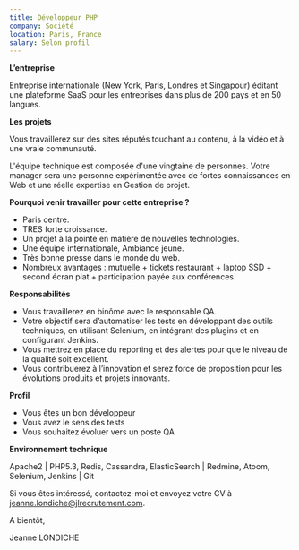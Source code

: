 ```yaml
---
title: Développeur PHP
company: Société
location: Paris, France
salary: Selon profil
---
```


<strong>L’entreprise</strong>

 Entreprise internationale (New York, Paris, Londres et Singapour) éditant une plateforme SaaS pour les entreprises dans plus de 200 pays et en 50 langues.

<strong>Les projets</strong>

Vous travaillerez sur des sites réputés touchant au contenu, à la vidéo et à une vraie communauté.

L'équipe technique est composée d'une vingtaine de personnes. Votre manager sera une personne expérimentée avec de fortes connaissances en Web et une réelle expertise en Gestion de projet.

<strong>Pourquoi venir travailler pour cette entreprise ?</strong>

- Paris centre.
- TRES forte croissance. 
- Un projet à la pointe en matière de nouvelles technologies.
- Une équipe internationale, Ambiance jeune. 
- Très bonne presse dans le monde du web. 
- Nombreux avantages : mutuelle + tickets restaurant + laptop SSD + second écran plat + participation payée aux conférences.

<strong>Responsabilités</strong>

- Vous travaillerez en binôme avec le responsable QA.
- Votre objectif sera d’automatiser les tests en développant des outils techniques, en utilisant Selenium, en intégrant des plugins et en configurant Jenkins.
- Vous mettrez en place du reporting et des alertes pour que le niveau de la qualité soit excellent.
- Vous contribuerez à l’innovation et serez force de proposition pour les évolutions produits et projets innovants.

<strong>Profil</strong>

- Vous êtes un bon développeur
- Vous avez le sens des tests
- Vous souhaitez évoluer vers un poste QA

<strong>Environnement technique</strong>

Apache2 | PHP5.3, Redis, Cassandra, ElasticSearch | Redmine, Atoom, Selenium, Jenkins | Git

Si vous êtes intéressé, contactez-moi et envoyez votre CV à jeanne.londiche@jlrecrutement.com.

A bientôt,

Jeanne LONDICHE
